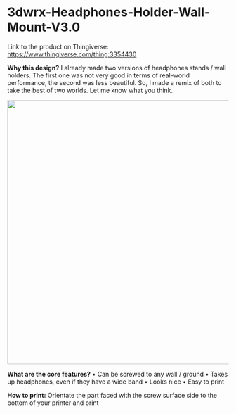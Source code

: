 # 3dwrx-Headphones-Holder-Wall-Mount-V3.0

Link to the product on Thingiverse:
https://www.thingiverse.com/thing:3354430

**Why this design?**
I already made two versions of headphones stands / wall holders. The first one was not very good in terms of real-world performance, the second was less beautiful. So, I made a remix of both to take the best of two worlds. Let me know what you think.


<p align="center">
  <img 
    width="600"
    height="600"
    src="https://github.com/thomaszipf/3dwrx-Headphones-Holder-Wall-Mount-V3.0/blob/main/Images/Headphones-Holder-Wall-Mount-V3.0.PNG"
  >
</p>


**What are the core features?**
• Can be screwed to any wall / ground
• Takes up headphones, even if they have a wide band
• Looks nice
• Easy to print

**How to print:**
Orientate the part faced with the screw surface side to the bottom of your printer and print



